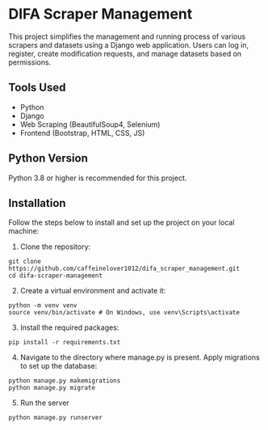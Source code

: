 # DIFA Scraper Management

This project simplifies the management and running process of various scrapers and datasets using a Django web application. Users can log in, register, create modification requests, and manage datasets based on permissions.

## Tools Used

- Python
- Django 
- Web Scraping (BeautifulSoup4, Selenium)
- Frontend (Bootstrap, HTML, CSS, JS)

## Python Version

Python 3.8 or higher is recommended for this project.

## Installation

Follow the steps below to install and set up the project on your local machine:

1. Clone the repository:
```
git clone https://github.com/caffeinelover1012/difa_scraper_management.git
cd difa-scraper-management
```


2. Create a virtual environment and activate it:

```
python -m venv venv
source venv/bin/activate # On Windows, use venv\Scripts\activate
```

3. Install the required packages:

```
pip install -r requirements.txt

```

4. Navigate to the directory where manage.py is present.
Apply migrations to set up the database:

```
python manage.py makemigrations
python manage.py migrate

```
5. Run the server
```
python manage.py runserver

```
